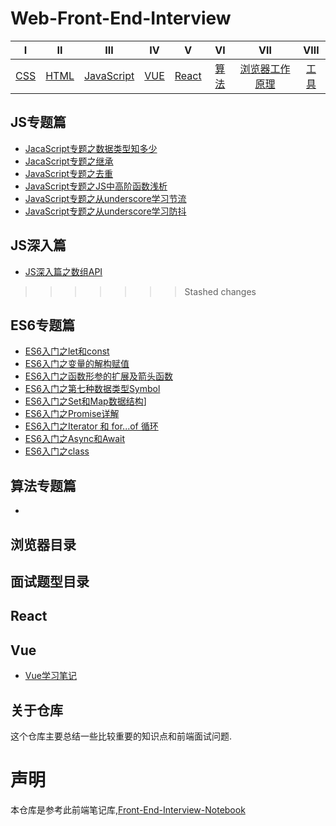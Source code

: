 # Web-Front-End-Interview

| Ⅰ | Ⅱ | Ⅲ | Ⅳ | Ⅴ | Ⅵ | Ⅶ | Ⅷ |
| :----:| :----: | :----: | :----: |:----: |:----: |:----: |:----: |
| [CSS](https://github.com/BGround/Web-Front-End-Interview/blob/main/CSS/CSS.md) | [HTML](https://github.com/BGround/Web-Front-End-Interview/blob/main/HTML/HTML.md) | [JavaScript](https://github.com/BGround/Web-Front-End-Interview/blob/main/JavaScript/javascript.md) | [VUE](https://github.com/BGround/Web-Front-End-Interview/blob/main/Vue/Vue.md) | [React](https://github.com/BGround/Web-Front-End-Interview/blob/main/React/React.md) | [算法]() | [浏览器工作原理](https://github.com/BGround/Web-Front-End-Interview/blob/main/BrowserWork/README.md) |[工具]() |

## JS专题篇
- [JacaScript专题之数据类型知多少](https://github.com/BGround/Web-Front-End-Interview/blob/main/JavaScript/JavaScript专题篇/JacaScript专题之数据类型知多少.md)
- [JacaScript专题之继承](https://github.com/BGround/Web-Front-End-Interview/blob/main/JavaScript/JavaScript专题篇/JacaScript专题之继承.md)
- [JavaScript专题之去重](https://github.com/BGround/Web-Front-End-Interview/blob/main/JavaScript/JavaScript专题篇/JavaScript专题之去重.md)
- [JavaScript专题之JS中高阶函数浅析](https://github.com/BGround/Web-Front-End-Interview/blob/main/JavaScript/JavaScript专题篇/JavaScript专题之JS中高阶函数浅析.md)
- [JavaScript专题之从underscore学习节流](https://github.com/BGround/Web-Front-End-Interview/blob/main/JavaScript/JavaScript专题篇/JavaScript专题之从underscore学习节流.md)
- [JavaScript专题之从underscore学习防抖](https://github.com/BGround/Web-Front-End-Interview/blob/main/JavaScript/JavaScript专题篇/JavaScript专题之从underscore学习防抖.md)

## JS深入篇
- [JS深入篇之数组API](https://github.com/BGround/Web-Front-End-Interview/blob/main/JavaScript/JavaScript深入篇/JS深入篇之数组API.md)

>>>>>>> Stashed changes
## ES6专题篇
- [ES6入门之let和const](https://github.com/BGround/Web-Front-End-Interview/issues/16)
- [ES6入门之变量的解构赋值](https://github.com/BGround/Web-Front-End-Interview/issues/6)
- [ES6入门之函数形参的扩展及箭头函数](https://github.com/BGround/Web-Front-End-Interview/issues/7)
- [ES6入门之第七种数据类型Symbol](https://github.com/BGround/Web-Front-End-Interview/issues/8)
- [ES6入门之Set和Map数据结构](https://github.com/BGround/Web-Front-End-Interview/issues/9)]
- [ES6入门之Promise详解](https://github.com/BGround/Web-Front-End-Interview/issues/12)
- [ES6入门之Iterator 和 for...of 循环](https://github.com/BGround/Web-Front-End-Interview/issues/17)
- [ES6入门之Async和Await](https://github.com/BGround/Web-Front-End-Interview/issues/15)
- [ES6入门之class]()

## 算法专题篇
- []()

## 浏览器目录


## 面试题型目录

## React

## Vue
- [Vue学习笔记](https://github.com/BGround/Web-Front-End-Interview/blob/main/Vue/vueNote.md)


## 关于仓库
这个仓库主要总结一些比较重要的知识点和前端面试问题.

# 声明
本仓库是参考此前端笔记库,[Front-End-Interview-Notebook](https://github.com/CavsZhouyou/Front-End-Interview-Notebook)
